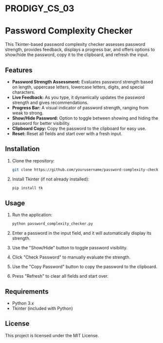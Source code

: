 # PRODIGY_CS_03

# Password Complexity Checker 
This Tkinter-based password complexity checker assesses password strength, provides feedback, displays a progress bar, and offers options to show/hide the password, copy it to the clipboard, and refresh the input.


## Features
- **Password Strength Assessment:** Evaluates password strength based on length, uppercase letters, lowercase letters, digits, and special characters.
- **Live Feedback:** As you type, it dynamically updates the password strength and gives recommendations.
- **Progress Bar:** A visual indicator of password strength, ranging from weak to strong.
- **Show/Hide Password:** Option to toggle between showing and hiding the password for better visibility.
- **Clipboard Copy:** Copy the password to the clipboard for easy use.
- **Reset:** Reset all fields and start over with a fresh input.

## Installation

1. Clone the repository:
    ```bash
    git clone https://github.com/yourusername/password-complexity-checker.git
    ```

2. Install Tkinter (if not already installed):
    ```bash
    pip install tk
    ```

## Usage

1. Run the application:
    ```bash
    python password_complexity_checker.py
    ```

2. Enter a password in the input field, and it will automatically display its strength.
3. Use the "Show/Hide" button to toggle password visibility.
4. Click "Check Password" to manually evaluate the strength.
5. Use the "Copy Password" button to copy the password to the clipboard.
6. Press "Refresh" to clear all fields and start over.

## Requirements
- Python 3.x
- Tkinter (included with Python)

## License
This project is licensed under the MIT License.

